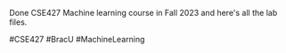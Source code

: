 Done CSE427 Machine learning course in Fall 2023 and here's all the lab files.

#CSE427 #BracU #MachineLearning
